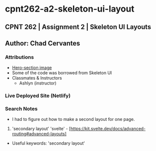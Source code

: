 # cpnt262-a2-skeleton-ui-layout

## CPNT 262 | Assignment 2 | Skeleton UI Layouts

## Author: Chad Cervantes

### Attributions

- [Hero-section image](https://en.wikipedia.org/wiki/Day_of_the_Dead#/media/File:Posada2.Catrina.jpeg)
- Some of the code was borrowed from Skeleton UI 
- Classmates & Instructors
  - Ashlyn (instructor)

### Live Deployed Site (Netlify)

### Search Notes

- I had to figure out how to make a second layout for one page.

1. 'secondary layout' 'svelte' - [https://kit.svelte.dev/docs/advanced-routing#advanced-layouts]
  - Useful keywords: 'secondary layout'
